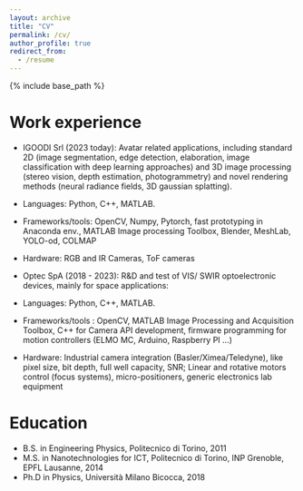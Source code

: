 ```yaml
---
layout: archive
title: "CV"
permalink: /cv/
author_profile: true
redirect_from:
  - /resume
---
```


{% include base_path %}

Work experience
======
* IGOODI Srl (2023  today): Avatar related applications, including standard 2D (image segmentation, edge detection, elaboration, image classification with deep learning approaches) and 3D image processing (stereo vision, depth estimation, photogrammetry) and novel rendering methods (neural radiance fields, 3D gaussian splatting). 
 * Languages: Python, C++, MATLAB.
 * Frameworks/tools: OpenCV, Numpy, Pytorch, fast prototyping in Anaconda env., MATLAB Image processing Toolbox, Blender, MeshLab, YOLO-od, COLMAP
 * Hardware: RGB and IR Cameras, ToF cameras


* Optec SpA (2018 - 2023): R&D and test of VIS/ SWIR optoelectronic devices, mainly for space applications:
* Languages: Python, C++, MATLAB.
*	Frameworks/tools : OpenCV, MATLAB Image Processing and Acquisition Toolbox,  C++ for Camera API development, firmware programming for motion controllers (ELMO MC, Arduino, Raspberry PI …)
*	Hardware: Industrial camera integration (Basler/Ximea/Teledyne), like pixel size, bit depth, full well capacity, SNR; Linear and rotative motors control (focus systems), micro-positioners, generic electronics lab equipment


Education
======
* B.S. in Engineering Physics, Politecnico di Torino, 2011
* M.S. in Nanotechnologies for ICT, Politecnico di Torino, INP Grenoble, EPFL Lausanne, 2014
* Ph.D in Physics, Università Milano Bicocca, 2018


<!--Skills
======
* Skill 1
* Skill 2
  * Sub-skill 2.1
  * Sub-skill 2.2
  * Sub-skill 2.3
* Skill 3

Publications
======
  <ul>{% for post in site.publications %}
    {% include archive-single-cv.html %}
  {% endfor %}</ul>
  
Talks
======
  <ul>{% for post in site.talks %}
    {% include archive-single-talk-cv.html %}
  {% endfor %}</ul>
  
Teaching
======
  <ul>{% for post in site.teaching %}
    {% include archive-single-cv.html %}
  {% endfor %}</ul>
  
Service and leadership
======
* Currently signed in to 43 different slack teams_
-->
